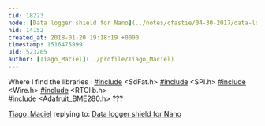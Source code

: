 ```yaml
---
cid: 18223
node: [Data logger shield for Nano](../notes/cfastie/04-30-2017/data-logger-shield-for-nano)
nid: 14152
created_at: 2018-01-20 19:18:19 +0000
timestamp: 1516475899
uid: 523205
author: [Tiago_Maciel](../profile/Tiago_Maciel)
---
```


Where I find the libraries : 
[#include](/tag/include) <SdFat.h>
[#include](/tag/include)  <SPI.h>
[#include](/tag/include) <Wire.h>
[#include](/tag/include) <RTClib.h>               
[#include](/tag/include) <Adafruit_BME280.h>   ???

[Tiago_Maciel](../profile/Tiago_Maciel) replying to: [Data logger shield for Nano](../notes/cfastie/04-30-2017/data-logger-shield-for-nano)

